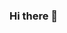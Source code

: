 ### Hi there 👋

<!--
**yugeshpalvai21/yugeshpalvai21** is a ✨ _special_ ✨ repository because its `README.md` (this file) appears on your GitHub profile.

Here are some ideas to get you started:

- 🔭 I’m currently working on ... [RUBYCOMMUNITY>ORG](https://www.rubycommunity.org)
- 🌱 I’m currently learning ... GraphQL, MongoDB, ReactNative
- 👯 I’m looking to collaborate on ... Web Apps, Apis
- 🤔 I’m looking for help with ...  AWS
- 💬 Ask me about ... Ruby, Rails, FULL STACK WEB DEVELOPMENT
- 📫 How to reach me: ... [VISIT MY DOMAIN](http://www.yugesh-palvai.com)
- 😄 Pronouns: ... He/Him
- ⚡ Fun fact: ... Update Soon
-->
